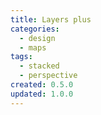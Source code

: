 ```yaml
---
title: Layers plus
categories:
  - design
  - maps
tags:
  - stacked
  - perspective
created: 0.5.0
updated: 1.0.0
---
```

